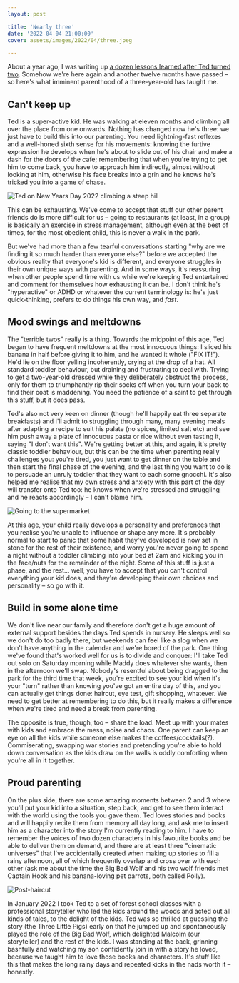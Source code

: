 ```yaml
---
layout: post

title: 'Nearly three'
date: '2022-04-04 21:00:00'
cover: assets/images/2022/04/three.jpeg

---
```


About a year ago, I was writing up [a dozen lessons learned after Ted turned two](/now-we-are-two/). Somehow we're here again and another twelve months have passed – so here's what imminent parenthood of a three-year-old has taught me.

## Can't keep up

Ted is a super-active kid. He was walking at eleven months and climbing all over the place from one onwards. Nothing has changed now he's three: we just have to build this into our parenting. You need lightning-fast reflexes and a well-honed sixth sense for his movements: knowing the furtive expression he develops when he's about to slide out of his chair and make a dash for the doors of the cafe; remembering that when you're trying to get him to come back, you have to approach him indirectly, almost without looking at him, otherwise his face breaks into a grin and he knows he's tricked you into a game of chase.

![Ted on New Years Day 2022 climbing a steep hill](/assets/images/2022/04/climbing.jpeg)

This can be exhausting. We've come to accept that stuff our other parent friends do is more difficult for us – going to restaurants (at least, in a group) is basically an exercise in stress management, although even at the best of times, for the most obedient child, this is never a walk in the park. 

But we've had more than a few tearful conversations starting "why are we finding it so much harder than everyone else?" before we accepted the obvious reality that everyone's kid is different, and everyone struggles in their own unique ways with parenting. And in some ways, it's reassuring when other people spend time with us while we're keeping Ted entertained and comment for themselves how exhausting it can be. I don't think he's "hyperactive" or ADHD or whatever the current terminology is: he's just quick-thinking, prefers to do things his own way, and *fast*. 

## Mood swings and meltdowns

The "terrible twos" really is a thing. Towards the midpoint of this age, Ted began to have frequent meltdowns at the most innocuous things: I sliced his banana in half before giving it to him, and he wanted it whole ("FIX IT!"). He'd lie on the floor yelling incoherently, crying at the drop of a hat. All standard toddler behaviour, but draining and frustrating to deal with. Trying to get a two-year-old dressed while they deliberately obstruct the process, only for them to triumphantly rip their socks off when you turn your back to find their coat is maddening. You need the patience of a saint to get through this stuff, but it does pass.

Ted's also not very keen on dinner (though he'll happily eat three separate breakfasts) and I'll admit to struggling through many, many evening meals after adapting a recipe to suit his palate (no spices, limited salt etc) and see him push away a plate of innocuous pasta or rice without even tasting it, saying "I don't want this". We're getting better at this, and again, it's pretty classic toddler behaviour, but this can be the time when parenting really challenges you: you're tired, you just want to get dinner on the table and then start the final phase of the evening, and the last thing you want to do is to persuade an unruly toddler that they want to each some gnocchi. It's also helped me realise that my own stress and anxiety with this part of the day will transfer onto Ted too: he knows when we're stressed and struggling and he reacts accordingly – I can't blame him.

![Going to the supermarket](/assets/images/2022/04/shopping.jpeg)


At this age, your child really develops a personality and preferences that you realise you're unable to influence or shape any more. It's probably normal to start to panic that some habit they've developed is now set in stone for the rest of their existence, and worry you're never going to spend a night without a toddler climbing into your bed at 2am and kicking you in the face/nuts for the remainder of the night. Some of this stuff is just a phase, and the rest... well, you have to accept that you can't control everything your kid does, and they're developing their own choices and personality – so go with it.

## Build in some alone time

We don't live near our family and therefore don't get a huge amount of external support besides the days Ted spends in nursery. He sleeps well so we don't do too badly there, but weekends can feel like a slog when we don't have anything in the calendar and we're bored of the park. One thing we've found that's worked well for us is to divide and conquer: I'll take Ted out solo on Saturday morning while Maddy does whatever she wants, then in the afternoon we'll swap. Nobody's resentful about being dragged to the park for the third time that week, you're excited to see your kid when it's your "turn" rather than knowing you've got an entire day of this, and you can actually get things done: haircut, eye test, gift shopping, whatever. We need to get better at remembering to do this, but it really makes a difference when we're tired and need a break from parenting.

The opposite is true, though, too – share the load. Meet up with your mates with kids and embrace the mess, noise and chaos. One parent can keep an eye on all the kids while someone else makes the coffees/cocktails(?). Commiserating, swapping war stories and pretending you're able to hold down conversation as the kids draw on the walls is oddly comforting when you're all in it together.

## Proud parenting

On the plus side, there are some amazing moments between 2 and 3 where you'll put your kid into a situation, step back, and get to see them interact with the world using the tools you gave them. Ted loves stories and books and will happily recite them from memory all day long, and ask me to insert him as a character into the story I'm currently reading to him. I have to remember the voices of two dozen characters in his favourite books and be able to deliver them on demand, and there are at least three "cinematic universes" that I've accidentally created when making up stories to fill a rainy afternoon, all of which frequently overlap and cross over with each other (ask me about the time the Big Bad Wolf and his two wolf friends met Captain Hook and his banana-loving pet parrots, both called Polly).

![Post-haircut](/assets/images/2022/04/bridge.jpeg)

In January 2022 I took Ted to a set of forest school classes with a professional storyteller who led the kids around the woods and acted out all kinds of tales, to the delight of the kids. Ted was so thrilled at guessing the story (the Three Little Pigs) early on that he jumped up and spontaneously played the role of the Big Bad Wolf, which delighted Malcolm (our storyteller) and the rest of the kids. I was standing at the back, grinning bashfully and watching my son confidently join in with a story he loved, because we taught him to love those books and characters. It's stuff like this that makes the long rainy days and repeated kicks in the nads worth it – honestly. 

